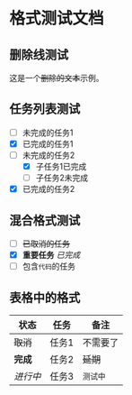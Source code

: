 # 格式测试文档

## 删除线测试
这是一个~~删除的文本~~示例。

## 任务列表测试
- [ ] 未完成的任务1
- [x] 已完成的任务1
- [ ] 未完成的任务2
  - [x] 子任务1已完成
  - [ ] 子任务2未完成
- [x] 已完成的任务2

## 混合格式测试
- [ ] ~~已取消的任务~~ 
- [x] **重要任务** *已完成*
- [ ] 包含`代码`的任务

## 表格中的格式
| 状态 | 任务 | 备注 |
|------|------|------|
| ~~取消~~ | 任务1 | 不需要了 |
| **完成** | 任务2 | ~~延期~~ |
| *进行中* | 任务3 | `测试中` |
